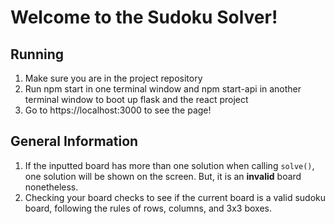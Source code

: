 # Welcome to the Sudoku Solver!

## Running

1. Make sure you are in the project repository
2. Run npm start in one terminal window and npm start-api in another terminal window to boot up flask and the react project
3. Go to https://localhost:3000 to see the page!

## General Information

1. If the inputted board has more than one solution when calling `solve()`, one solution will be shown on the screen. But, it is an **invalid** board nonetheless.
2. Checking your board checks to see if the current board is a valid sudoku board, following the rules of rows, columns, and 3x3 boxes.
